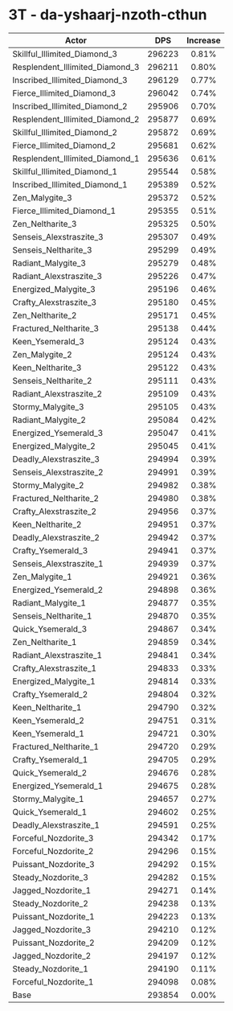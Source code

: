 # 3T - da-yshaarj-nzoth-cthun
| Actor | DPS | Increase |
|---|:---:|:---:|
|Skillful_Illimited_Diamond_3|296223|0.81%|
|Resplendent_Illimited_Diamond_3|296211|0.80%|
|Inscribed_Illimited_Diamond_3|296129|0.77%|
|Fierce_Illimited_Diamond_3|296042|0.74%|
|Inscribed_Illimited_Diamond_2|295906|0.70%|
|Resplendent_Illimited_Diamond_2|295877|0.69%|
|Skillful_Illimited_Diamond_2|295872|0.69%|
|Fierce_Illimited_Diamond_2|295681|0.62%|
|Resplendent_Illimited_Diamond_1|295636|0.61%|
|Skillful_Illimited_Diamond_1|295544|0.58%|
|Inscribed_Illimited_Diamond_1|295389|0.52%|
|Zen_Malygite_3|295372|0.52%|
|Fierce_Illimited_Diamond_1|295355|0.51%|
|Zen_Neltharite_3|295325|0.50%|
|Senseis_Alexstraszite_3|295307|0.49%|
|Senseis_Neltharite_3|295299|0.49%|
|Radiant_Malygite_3|295279|0.48%|
|Radiant_Alexstraszite_3|295226|0.47%|
|Energized_Malygite_3|295196|0.46%|
|Crafty_Alexstraszite_3|295180|0.45%|
|Zen_Neltharite_2|295171|0.45%|
|Fractured_Neltharite_3|295138|0.44%|
|Keen_Ysemerald_3|295124|0.43%|
|Zen_Malygite_2|295124|0.43%|
|Keen_Neltharite_3|295122|0.43%|
|Senseis_Neltharite_2|295111|0.43%|
|Radiant_Alexstraszite_2|295109|0.43%|
|Stormy_Malygite_3|295105|0.43%|
|Radiant_Malygite_2|295084|0.42%|
|Energized_Ysemerald_3|295047|0.41%|
|Energized_Malygite_2|295045|0.41%|
|Deadly_Alexstraszite_3|294994|0.39%|
|Senseis_Alexstraszite_2|294991|0.39%|
|Stormy_Malygite_2|294982|0.38%|
|Fractured_Neltharite_2|294980|0.38%|
|Crafty_Alexstraszite_2|294956|0.37%|
|Keen_Neltharite_2|294951|0.37%|
|Deadly_Alexstraszite_2|294942|0.37%|
|Crafty_Ysemerald_3|294941|0.37%|
|Senseis_Alexstraszite_1|294939|0.37%|
|Zen_Malygite_1|294921|0.36%|
|Energized_Ysemerald_2|294898|0.36%|
|Radiant_Malygite_1|294877|0.35%|
|Senseis_Neltharite_1|294870|0.35%|
|Quick_Ysemerald_3|294867|0.34%|
|Zen_Neltharite_1|294859|0.34%|
|Radiant_Alexstraszite_1|294841|0.34%|
|Crafty_Alexstraszite_1|294833|0.33%|
|Energized_Malygite_1|294814|0.33%|
|Crafty_Ysemerald_2|294804|0.32%|
|Keen_Neltharite_1|294790|0.32%|
|Keen_Ysemerald_2|294751|0.31%|
|Keen_Ysemerald_1|294721|0.30%|
|Fractured_Neltharite_1|294720|0.29%|
|Crafty_Ysemerald_1|294705|0.29%|
|Quick_Ysemerald_2|294676|0.28%|
|Energized_Ysemerald_1|294675|0.28%|
|Stormy_Malygite_1|294657|0.27%|
|Quick_Ysemerald_1|294602|0.25%|
|Deadly_Alexstraszite_1|294591|0.25%|
|Forceful_Nozdorite_3|294342|0.17%|
|Forceful_Nozdorite_2|294296|0.15%|
|Puissant_Nozdorite_3|294292|0.15%|
|Steady_Nozdorite_3|294282|0.15%|
|Jagged_Nozdorite_1|294271|0.14%|
|Steady_Nozdorite_2|294238|0.13%|
|Puissant_Nozdorite_1|294223|0.13%|
|Jagged_Nozdorite_3|294210|0.12%|
|Puissant_Nozdorite_2|294209|0.12%|
|Jagged_Nozdorite_2|294197|0.12%|
|Steady_Nozdorite_1|294190|0.11%|
|Forceful_Nozdorite_1|294098|0.08%|
|Base|293854|0.00%|
